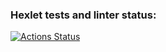 ### Hexlet tests and linter status:
[![Actions Status](https://github.com/sshelyagovsky/java-project-72/actions/workflows/hexlet-check.yml/badge.svg)](https://github.com/sshelyagovsky/java-project-72/actions)